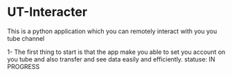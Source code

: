 # UT-Interacter
This is a python application which you can remotely interact with you you tube channel

1- The first thing to start is that the app make you able to set you account on you tube and also transfer and see data easily and efficiently.
statuse: IN PROGRESS
